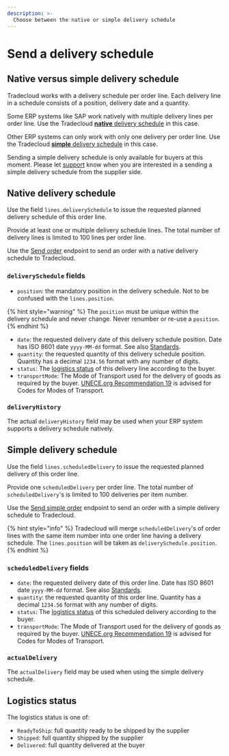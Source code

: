 ```yaml
---
description: >-
  Choose between the native or simple delivery schedule
---
```


# Send a delivery schedule

## Native versus simple delivery schedule

Tradecloud works with a delivery schedule per order line.
Each delivery line in a schedule consists of a position, delivery date and a quantity.

Some ERP systems like SAP work natively with multiple delivery lines per order line.
Use the Tradecloud [**native** delivery schedule](#native-delivery-schedule) in this case.

Other ERP systems can only work with only one delivery per order line.
Use the Tradecloud [**simple** delivery schedule](#simple-delivery-schedule) in this case.

Sending a simple delivery schedule is only available for buyers at this moment.
Please let [support](support.md) know when you are interested in a sending a simple delivery schedule from the supplier side.

## Native delivery schedule

Use the field `lines.deliverySchedule` to issue the requested planned delivery schedule of this order line. 

Provide at least one or multiple delivery schedule lines. The total number of delivery lines is limited to 100 lines per order line.

Use the [Send order](https://swagger-ui.accp.tradecloud1.com/?url=https://api.accp.tradecloud1.com/v2/api-connector/specs.yaml#/buyer-endpoints/sendOrderByBuyerRoute) endpoint to send an order with a native delivery schedule to Tradecloud.

### `deliverySchedule` fields

* `position`: the mandatory position in the delivery schedule. Not to be confused with the `lines.position`.

{% hint style="warning" %}
The `position` must be unique within the delivery schedule and never change. Never renumber or re-use a `position`.
{% endhint %}

* `date`: the requested delivery date of this delivery schedule position. Date has ISO 8601 date `yyyy-MM-dd` format. See also [Standards](../../api/standards.md).
* `quantity`: the requested quantity of this delivery schedule position. Quantity has a decimal `1234.56` format with any number of digits.
* `status`: The [logistics status](#logistics-status) of this delivery line according to the buyer.
* `transportMode`: The Mode of Transport used for the delivery of goods as required by the buyer. [UNECE.org Recommendation 19](https://tfig.unece.org/contents/recommendation-19.htm) is advised for Codes for Modes of Transport.

### `deliveryHistory`

The actual `deliveryHistory` field may be used when your ERP system supports a delivery schedule natively.

## Simple delivery schedule

Use the field `lines.scheduledDelivery` to issue the requested planned delivery of this order line.

Provide one `scheduledDelivery` per order line. The total number of `scheduledDelivery`'s is limited to 100 deliveries per item number.

Use the [Send simple order](https://swagger-ui.accp.tradecloud1.com/?url=https://api.accp.tradecloud1.com/v2/api-connector/specs.yaml#/buyer-endpoints/sendSimpleOrderByBuyerRoute) endpoint to send an order with a simple delivery schedule to Tradecloud.

{% hint style="info" %}
Tradecloud will merge `scheduledDelivery`'s of order lines with the same item number into one order line having a delivery schedule. The `lines.position` will be taken as `deliverySchedule.position`. 
{% endhint %}

### `scheduledDelivery` fields

* `date`: the requested delivery date of this order line. Date has ISO 8601 date `yyyy-MM-dd` format. See also [Standards](../../api/standards.md).
* `quantity`: the requested quantity of this order line. Quantity has a decimal `1234.56` format with any number of digits.
* `status`: The [logistics status](#logistics-status) of this scheduled delivery according to the buyer.
* `transportMode`: The Mode of Transport used for the delivery of goods as required by the buyer. [UNECE.org Recommendation 19](https://tfig.unece.org/contents/recommendation-19.htm) is advised for Codes for Modes of Transport.

### `actualDelivery`

The `actualDelivery` field may be used when using the simple delivery schedule.

## Logistics status

The logistics status is one of:

* `ReadyToShip`: full quantity ready to be shipped by the supplier
* `Shipped`: full quantity shipped by the supplier
* `Delivered`: full quantity delivered at the buyer
